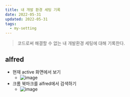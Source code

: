 ```yaml
---
title: 내 개발 환경 세팅 기록
date: 2022-05-31
updated: 2022-05-31
tags:
  - my-setting
---
```


> 코드로써 해결할 수 없는 내 개발환경 세팅에 대해 기록한다.

## alfred
- 현재 active 화면에서 보기
  - ![image](https://user-images.githubusercontent.com/35283339/183840211-1b1227ab-affe-4262-ab2e-0c187333ea59.png)
- 크롬 북마크를 alfred에서 검색하기
  - ![image](https://user-images.githubusercontent.com/35283339/183840943-e945c650-b7aa-4419-8100-5e6fe9fe1e35.png)


